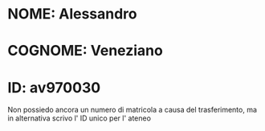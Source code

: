 # NOME: Alessandro
# COGNOME: Veneziano
# ID: av970030
Non possiedo ancora un numero di matricola a causa del trasferimento, ma in alternativa scrivo l' ID unico per l' ateneo
